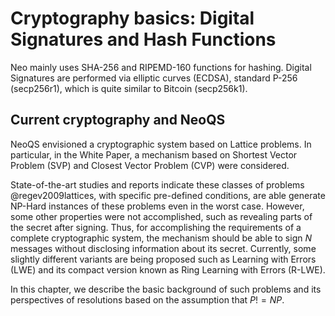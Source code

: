 # Cryptography basics: Digital Signatures and Hash Functions

Neo mainly uses SHA-256 and RIPEMD-160 functions for hashing.
Digital Signatures are performed via elliptic curves (ECDSA), standard P-256 (secp256r1), which is quite similar to Bitcoin (secp256k1).

## Current cryptography and NeoQS

NeoQS envisioned a cryptographic system based on Lattice problems.
In particular, in the White Paper, a mechanism based on Shortest Vector Problem (SVP) and Closest Vector Problem (CVP)
were considered.

State-of-the-art studies and reports indicate these classes of problems @regev2009lattices, with specific pre-defined conditions,
are able generate NP-Hard instances of these problems even in the worst case.
However, some other properties were not accomplished, such as revealing parts of the secret after signing.
Thus, for accomplishing the requirements of a complete cryptographic system, the mechanism should be able to sign $N$ messages
without disclosing information about its secret.
Currently, some slightly different variants are being proposed such as Learning with Errors (LWE) and its compact version known as Ring Learning with Errors (R-LWE).

In this chapter, we describe the basic background of such problems and its perspectives of resolutions based on
the assumption that $P != NP$.
